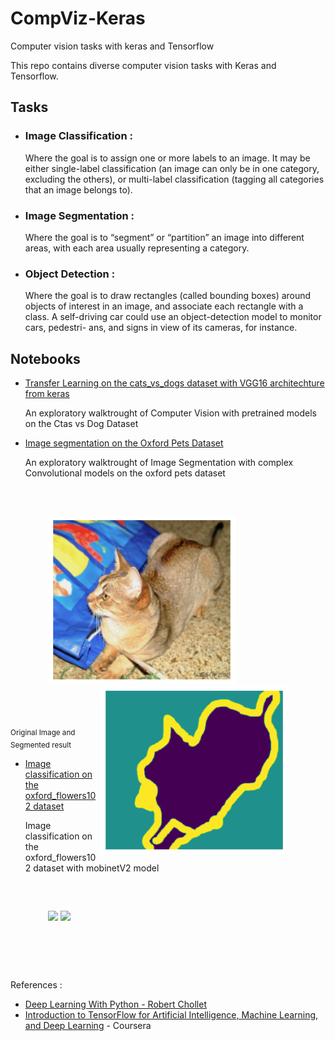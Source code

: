 # CompViz-Keras
Computer vision tasks with keras and Tensorflow


This repo contains diverse computer vision tasks with Keras and Tensorflow.

##  Tasks
 - ### Image Classification :
   Where the goal is to assign one or more labels to an image.
  It may be either single-label classification (an image can only be in one category, excluding the others), or multi-label classification (tagging all categories
  that an image belongs to).
  
  
 - ### Image Segmentation : 
    Where the goal is to “segment” or “partition” an image into
    different areas, with each area usually representing a category.
    
 - ### Object Detection :
     Where the goal is to draw rectangles (called bounding boxes)
   around objects of interest in an image, and associate each rectangle with a class.
   A self-driving car could use an object-detection model to monitor cars, pedestri-
   ans, and signs in view of its cameras, for instance.

## Notebooks

 - [Transfer Learning on the cats_vs_dogs dataset with VGG16 architechture from keras](https://github.com/Overlrd/CompViz-Keras/blob/main/Image-Classification/Transfer_Learning_cats_vs_dogs_VGG16.ipynb)
 
 
   An exploratory walktrought of Computer Vision with pretrained models on the Ctas vs Dog Dataset
   
 - [Image segmentation on the Oxford Pets Dataset](https://github.com/Overlrd/CompViz-Keras/blob/main/Image-Segmentation/Oxford-Pets-Dataset_image_segmentation.ipynb)
 
 
   An exploratory walktrought of Image Segmentation with complex Convolutional models on the oxford pets dataset 
   
<div style = 'display-items:center; display:felex;  margin:60px ;'>
 <img src='https://github.com/Overlrd/CompViz-Keras/blob/main/Image-Segmentation/cat.png' width = 300px  />
 <img src='https://github.com/Overlrd/CompViz-Keras/blob/main/Image-Segmentation/cat_mask.png' width = 300px  style="float: right;" />
</div>

<sub>Original Image and Segmented result </sub>
   
 - [Image classification on the oxford_flowers102 dataset](https://github.com/Overlrd/CompViz-Keras/blob/main/Image-Classification/Oxford_flowers102-Keras.ipynb)
   
   Image classification on the oxford_flowers102 dataset with mobinetV2 model
   
<div style = 'display-items:center; display:felex;  margin:60px ;'>
 <img src='https://user-images.githubusercontent.com/90383672/231526291-e525e431-b713-4e98-b90b-06f14cf32780.png' />
 <img src='https://user-images.githubusercontent.com/90383672/231527065-09e85fd6-9cd2-4042-aeb9-6468f6ea5022.png' />

</div>


<br/>

References : 
 - [Deep Learning With Python - Robert Chollet](https://fr.coursera.org/learn/introduction-tensorflow)
 - [Introduction to TensorFlow for Artificial Intelligence, Machine Learning, and Deep Learning](https://fr.coursera.org/learn/introduction-tensorflow) - Coursera
